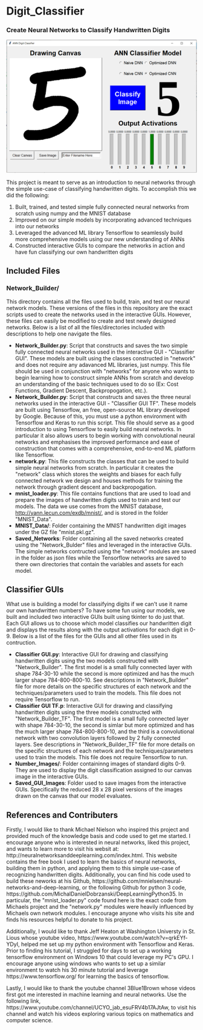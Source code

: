 # Digit_Classifier
### Create Neural Networks to Classify Handwritten Digits

<img src="/Number_Images/Classifier_Image.png" width=800>

This project is meant to serve as an introduction to neural networks through the simple use-case of classifying handwritten digits. To accomplish this we did the following: 
1) Built, trained, and tested simple fully connected neural networks from scratch using numpy and the MNIST database
2) Improved on our simple models by incorporating advanced techniques into our networks 
3) Leveraged the advanced ML library Tensorflow to seamlessly build more comprehensive models using our new understanding of ANNs
4) Constructed interactive GUIs to compare the networks in action and have fun classifying our own handwritten digits

## Included Files

### Network_Builder/
This directory contains all the files used to build, train, and test our neural network models. These versions of the files in this repository are the exact scripts used to create the networks used in the interactive GUIs. However, these files can easily be modified to create and test newly designed networks. Below is a list of all the files/directories included with descriptions to help one navigate the files.
- **Network_Builder.py**: Script that constructs and saves the two simple fully connected neural networks used in the interactive GUI - "Classifier GUI". These models are built using the classes constructed in "network" and does not require any adavanced ML libraries, just numpy. This file should be used in conjunction with "networks" for anyone who wants to begin learning how to construct simple ANNs from scratch and develop an understanding of the basic techniques used to do so (Ex: Cost Functions, Gradient Descent, Backpropogation, etc.).
- **Network_Builder.py**: Script that constructs and saves the three neural networks used in the interactive GUI - "Classifier GUI TF". These models are built using Tensorflow, an free, open-source ML library developed by Google. Because of this, you must use a python environment with Tensorflow and Keras to run this script. This file should serve as a good introduction to using Tensorflow to easily build neural networks. In particular it also allows users to begin working with convolutional neural networks and emphasises the improved performance and ease of construction that comes with a comprehensive, end-to-end ML platform like Tensorflow.
- **network.py**: This file constructs the classes that can be used to build simple neural networks from scratch. In particular it creates the "network" class which stores the weights and biases for each fully connected network we design and houses methods for training the network through gradient descent and backpropogation.
- **mnist_loader.py**: This file contains functions that are used to load and prepare the images of handwritten digits used to train and test our models. The data we use comes from the MNIST database, http://yann.lecun.com/exdb/mnist/, and is stored in the folder "MNIST_Data".
- **MNIST_Data/**: Folder containing the MNIST handwritten digit images under the GZ file "mnist.pkl.gz".
- **Saved_Networks**: Folder containing all the saved networks created using the "Network_Bulder" files and leveraged in the interactive GUIs. The simple networks contructed using the "network" modules are saved in the folder as json files while the Tensorflow networks are saved to there own directories that contain the variables and assets for each model.

## Classifier GUIs
What use is building a model for classifying digits if we can't use it name our own handwritten numbers? To have some fun using our models, we built and included two interactive GUIs built using tkinter to do just that. Each GUI allows us to choose which model classifies our handwritten digit and displays the results along with the output activations for each digit in 0-9. Below is a list of the files for the GUIs and all other files used in its contruction.
- **Classifier GUI.py**: Interactive GUI for drawing and classifying handwritten digits using the two models constructed with "Network_Builder". The first model is a small fully connected layer with shape 784-30-10 while the second is more optimized and has the much larger shape 784-800-800-10. See descriptions in "Network_Builder" file for more details on the specific structures of each network and the techniques/parameters used to train the models. This file does not require Tensorflow to run.
- **Classifier GUI TF.p**: Interactive GUI for drawing and classifying handwritten digits using the three models constructed with "Network_Builder_TF". The first model is a small fully connected layer with shape 784-30-10, the second is simlar but more optimized and has the much larger shape 784-800-800-10, and the third is a convolutional network with two convolution layers followed by 2 fully connected layers. See descriptions in "Network_Builder_TF" file for more details on the specific structures of each network and the techniques/parameters used to train the models. This file does not require Tensorflow to run.
- **Number_Images/**: Folder containinng images of standard digits 0-9. They are used to display the digit classification assigned to our canvas image in the interactive GUIs.
- **Saved_GUI_Images**: Folder used to save images from the interactive GUIs. Specifically the reduced 28 x 28 pixel versions of the images drawn on the canvas that our model evaluates.

## References and Contributers
<p>Firstly, I would like to thank Michael Nielson who inspired this project and provided much of the knowledge basis and code used to get me started. I encourage anyone who is interested in neural networks, liked this project, and wants to learn more to visit his websit at: http://neuralnetworksanddeeplearning.com/index.html. This website contains the free book I used to learn the basics of neural networks, building them in python, and applying them to this simple use-case of recognizing handwritten digits. Additionally, you can find his code used to build these neworks at his Github, https://github.com/mnielsen/neural-networks-and-deep-learning, or the following Github for python 3 code, https://github.com/MichalDanielDobrzanski/DeepLearningPython35. In particular, the "mnist_loader.py" code found here is the exact code from Michaels project and the "network.py" modules were heavily influenced by Michaels own network modules. I encourage anyone who visits his site and finds his resources helpful to donate to his project.</p>
<p>Additionally, I would like to thank Jeff Heaton at Washington Universty in St. Lious whose youtube video, https://www.youtube.com/watch?v=qrkEYf-YDyI, helped me set up my python environment with Tensorflow and Keras. Prior to finding his tutorial, I struggled for days to set up a working tensorflow environment on Windows 10 that could leverage my PC's GPU. I encourage anyone using windows who wants to set up a similar environment to watch his 30 minute tutorial and leverage https://www.tensorflow.org/ for learning the basics of tensorflow.</p>
<p>Lastly, I would like to thank the youtube channel 3Blue1Brown whose videos first got me interested in machine learning and neural networks. Use the following link, https://www.youtube.com/channel/UCYO_jab_esuFRV4b17AJtAw, to visit his channel and watch his videos exploring various topics on mathematics and computer science.</p>
